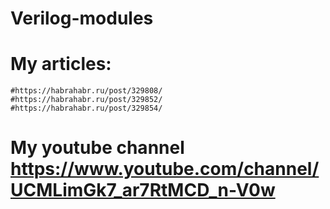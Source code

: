 # Verilog-modules
# My articles:
    #https://habrahabr.ru/post/329808/
    #https://habrahabr.ru/post/329852/
    #https://habrahabr.ru/post/329854/
# My youtube channel https://www.youtube.com/channel/UCMLimGk7_ar7RtMCD_n-V0w

